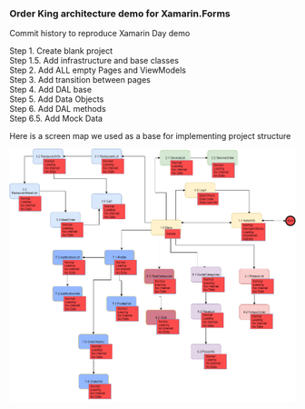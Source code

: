 ### Order King architecture demo for Xamarin.Forms ###

Commit history to reproduce Xamarin Day demo

Step 1. Create blank project   
Step 1.5. Add infrastructure and base classes  
Step 2. Add ALL empty Pages and ViewModels  
Step 3. Add transition between pages  
Step 4. Add DAL base  
Step 5. Add Data Objects  
Step 6. Add DAL methods  
Step 6.5. Add Mock Data  

Here is a screen map we used as a base for implementing project structure  

![Screen Map](OrderKingScreenMap.png "Screen Map")
